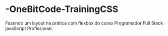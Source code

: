 # -OneBitCode-TrainingCSS
Fazendo um layout na prática com flexbox do curso Programador Full Stack javaScript Profissional.
